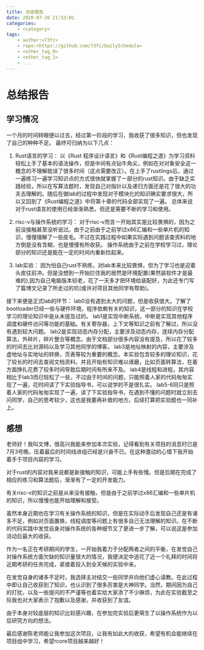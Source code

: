 ```yaml
---
title: 总结报告
date: 2020-07-26 21:53:01
categories:
    - <catogory>
tags:
    - author:<73fc>
    - repo:<https://github.com/73fc/DailySchedule>
    - <other_tag_0>
    - <other_tag_1>
    - ...
---
```



# 总结报告

## 学习情况
一个月的时间转眼便以过去，经过第一阶段的学习，我收获了很多知识，但也发现了自己的种种不足。
最终可归纳为以下几点：

1. Rust语言的学习： 以《Rust 程序设计语言》和《Rust编程之道》为学习资料轻松上手了基本的语法操作，但是中间有点钻牛角尖，例如在对对象安全这一概念的不理解耽误了很多时间（这点需要改正）。在上手了rustlings后，通过一遍练习一遍学习知识点的方式很快就掌握了一部分的rust知识。由于缺乏实践经验，所以在写算法题时，发现自己对指针以及递归方面还是花了很大的功夫去理解的。随后在做lab的过程中发现对于模块化的知识确实要求很大，所以又回到了《Rust编程之道》中将第十章的代码全部实现了一遍。 总体来说对于rust语言的使用已经渐渐熟悉，但还是需要不断的学习和使用。

1. risc-v与操作系统的学习： 对于risc-v而言一开始其实是比较畏惧的，因为之前没接触甚至没听说过。由于之前由于之前学过x86汇编和一些单片机的知识，慢慢理解了一些皮毛。不过在实践过程中如果实际遇到问题该查资料的地方倒是没有含糊，也是慢慢有所收获。 操作系统由于之前在学校学习过，理论部分的知识还是能在一定的时间内重新捡起来。

1. lab实验： 因为怕自己rust不熟练，对lab本来比较畏惧，但为了学习也是迎着头皮往前冲。但是没想到一开始拦住我的居然是环境配置(果然装软件才是最难的),因为自己电脑版本较老，花了一天多才把环境给装配好，为此还专门写了篇博文记录了所走过的坑(或许对项目其他同学有帮助)。

接下来便是正式lab的环节：
lab0没有遇到太大的问题，但是收获很大。了解了bootloader已经一些与硬件环境，程序依赖有关的知识，这一部分的知识在学校学习的理论知识中是从未提及过的。
lab1是实现中断系统，中断是实现其他程序调度和硬件访问等功能的基础。有关寄存器，上下文等知识之前有了解过，所以没有遇到较大问题。
lab2是实现动态内存分配，主要涉及动态内存，连续内存分配算法，外碎片，碎片整合等概念。由于文档部分很多内容没有提及，所以花了较多的时间去比对源码以及学习其他同学的博客。
lab3是地址映射的内容，主要涉及虚地址与实地址的转换，页表等较为重要的概念。本实验包含较多的理论知识，花了较长的时间去查阅文档资料。并且开始有知识难以琢磨，比如页面转算法，在着方面挣扎花费了较多时间导致后期时间有所来不及。
lab4是线程和进程，其内容相比于lab3而已轻松了一些，不过由于时间的问题，只能照着人家的代码匆匆实现了一遍，花时间读了下实验指导书，可以说学的不是很扎实。
lab5-6同只是照着人家的代码匆匆实现了一遍，读了下实验指导书，在遇到不懂的问题时就立刻去问同学，自己的思考较少，这也是我要再补救的地方。后续打算把实验题也一同补上。


## 感想
老师好！我叫文博，很高兴我能来参加本次实验，记得看到有关项目的消息时已是7月3号晚，压着最后的时间线进组已经是兴奋不已。在这种激动的心情下我开始着手于项目内容的学习。

对于rust的内容对我来说都是新接触的知识，可能上手有些慢。但是后期在完成了相应的练习和算法题后，渐渐有了一定的开发能力。

有关risc-v的知识之前是从来没有接触，但是由于之前学过x86汇编和一些单片机的知识，所以慢慢也能开始理解和接受。

虽然本身近期也在学习有关操作系统的知识，但是在实际动手后发现自己还是有诸多不足，例如对页面置换，线程调度等问题上有很多自己无法理解的知识。在不断的代码实践中发觉自身对操作系统的各种细节又了更进一步了解，可以说这是参加活动后最大的收获。

作为一名正在考研期间的学生，一开始我着力于分配两者之间的平衡，在发觉自己对操作系统方面欠缺的知识量很大的情况，我便决定中途花了近一个礼拜的时间将近期考研的任务完成，紧接着投入到全天候的实验中来。

在发觉自身的诸多不足时，我选择主对结交一些同学并向他们虚心请教。在此过程中即让自己收获到了知识，也认识到了很多厉害是大神同学。当然，期间因为自己的打扰，以及一些提问的不严谨等也着实给大家添了不少麻烦，为此在实验截至之际我也对大家表示了抱歉以及感谢，并收获到了友谊。

由于本身对较底层的知识比较感兴趣，在参加完实验后更萌生了以操作系统作为以后研究方向的想法。

最后感谢陈老师能让我参加这次项目，让我有如此大的收获，希望有机会能继续在项目组中学习，希望rcore项目越来越好！








